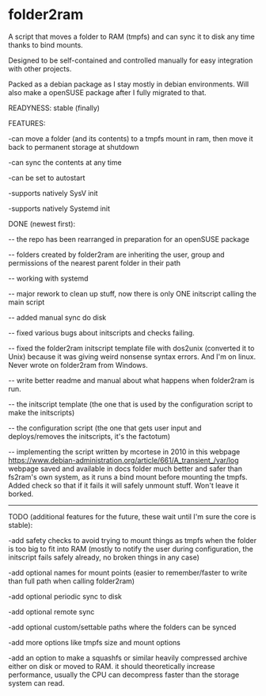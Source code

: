 # folder2ram

A script that moves a folder to RAM (tmpfs) and can sync it to disk any time thanks to bind mounts.

Designed to be self-contained and controlled manually for easy integration with other projects.

Packed as a debian package as I stay mostly in debian environments.
Will also make a openSUSE package after I fully migrated to that.

READYNESS: stable (finally)

FEATURES:

-can move a folder (and its contents) to a tmpfs mount in ram, then move it back to permanent storage at shutdown

-can sync the contents at any time

-can be set to autostart

-supports natively SysV init 

-supports natively Systemd init


DONE (newest first):

-- the repo has been rearranged in preparation for an openSUSE package

-- folders created by folder2ram are inheriting the user, group and permissions of the nearest parent folder in their path

-- working with systemd

-- major rework to clean up stuff, now there is only ONE initscript calling the main script

-- added manual sync do disk

-- fixed various bugs about initscripts and checks failing.

-- fixed the folder2ram initscript template file with dos2unix (converted it to Unix) because it was giving weird nonsense syntax errors. And I'm on linux. Never wrote on folder2ram from Windows.

-- write better readme and manual about what happens when folder2ram is run.

-- the initscript template (the one that is used by the configuration script to make the initscripts)

-- the configuration script (the one that gets user input and deploys/removes the initscripts, it's the factotum)

-- implementing the script written by mcortese in 2010
in this webpage https://www.debian-administration.org/article/661/A_transient_/var/log
webpage saved and available in docs folder
much better and safer than fs2ram's own system, as it runs a bind mount before mounting the tmpfs.
Added check so that if it fails it will safely unmount stuff. Won't leave it borked.


------------------------------------------

TODO (additional features for the future, these wait until I'm sure the core is stable):

-add safety checks to avoid trying to mount things as tmpfs when the folder is too big to fit into RAM
(mostly to notify the user during configuration, the initscript fails safely already, no broken things in any case)

-add optional names for mount points (easier to remember/faster to write than full path when calling folder2ram)

-add optional periodic sync to disk

-add optional remote sync

-add optional custom/settable paths where the folders can be synced

-add more options like tmpfs size and mount options

-add an option to make a squashfs or similar heavily compressed archive either on disk or moved to RAM. 
it should theoretically increase performance, usually the CPU can decompress faster than the storage system can read.
